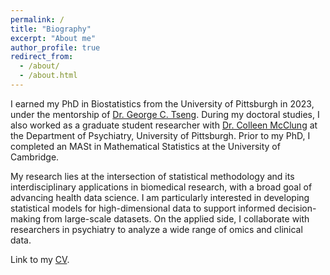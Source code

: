 ```yaml
---
permalink: /
title: "Biography"
excerpt: "About me"
author_profile: true
redirect_from: 
  - /about/
  - /about.html
---
```


I earned my PhD in Biostatistics from the University of Pittsburgh in 2023, under the mentorship of [Dr. George C. Tseng](http://www.pitt.edu/~ctseng/). During my doctoral studies, I also worked as a graduate student researcher with [Dr. Colleen McClung](http://www.mcclung.pitt.edu/) at the Department of Psychiatry, University of Pittsburgh. Prior to my PhD, I completed an MASt in Mathematical Statistics at the University of Cambridge. 

My research lies at the intersection of statistical methodology and its interdisciplinary applications in
biomedical research, with a broad goal of advancing health data science. I am particularly interested in developing statistical models for high-dimensional data to support informed decision-making from large-scale datasets. On the applied side, I collaborate with researchers in psychiatry to analyze a wide range of omics and clinical data.

Link to my [CV](http://weiiizong.github.io/files/WeiZong_CV.pdf).
